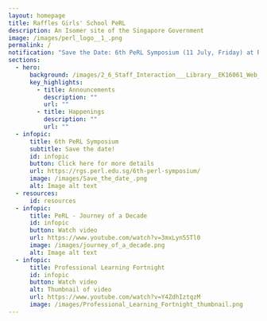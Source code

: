 ```yaml
---
layout: homepage
title: Raffles Girls' School PeRL
description: An Isomer site of the Singapore Government
image: /images/perl_logo__1_.png
permalink: /
notification: "Save the Date: 6th PeRL Symposium (11 July, Friday) at Raffles Girls' School."
sections:
  - hero:
      background: /images/2_6_Staff_Interaction___Library__EK16061_Web_Res.jpg
      key_highlights:
        - title: Announcements
          description: ""
          url: ""
        - title: Happenings
          description: ""
          url: ""
  - infopic:
      title: 6th PeRL Symposium
      subtitle: Save the date!
      id: infopic
      button: Click here for more details
      url: https://rgs.perl.edu.sg/6th-perl-symposium/
      image: /images/Save_the_date_.png
      alt: Image alt text
  - resources:
      id: resources
  - infopic:
      title: PeRL - Journey of a Decade
      id: infopic
      button: Watch video
      url: https://www.youtube.com/watch?v=3mxLyn55Tl0
      image: /images/journey_of_a_decade.png
      alt: Image alt text
  - infopic:
      title: Professional Learning Fortnight
      id: infopic
      button: Watch video
      alt: Thumbnail of video
      url: https://www.youtube.com/watch?v=Y4ZdhIztqzM
      image: /images/Professional_Learning_Fortnight_thumbnail.png
---
```

